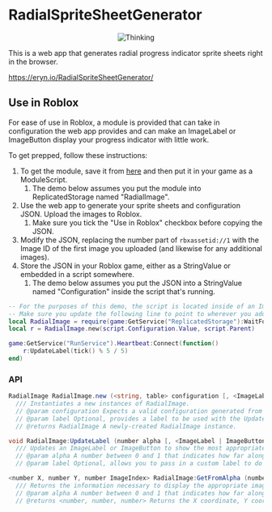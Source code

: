 # RadialSpriteSheetGenerator

<p align="center">
  <img src="https://thumbs.gfycat.com/WindingAppropriateCollardlizard-size_restricted.gif" alt="Thinking">
</p>

This is a web app that generates radial progress indicator sprite sheets right in the browser.

<https://eryn.io/RadialSpriteSheetGenerator/>

## Use in Roblox
For ease of use in Roblox, a module is provided that can take in configuration the web app provides and can make an ImageLabel or ImageButton display your progress indicator with little work.

To get prepped, follow these instructions:

1. To get the module, save it from [here](https://raw.githubusercontent.com/evaera/RadialSpriteSheetGenerator/master/roblox/RadialImage.lua) and then put it in your game as a ModuleScript.
	1. The demo below assumes you put the module into ReplicatedStorage named "RadialImage".
2. Use the web app to generate your sprite sheets and configuration JSON. Upload the images to Roblox.
	1. Make sure you tick the "Use in Roblox" checkbox before copying the JSON.
3. Modify the JSON, replacing the number part of `rbxassetid://1` with the Image ID of the first image you uploaded (and likewise for any additional images).
4. Store the JSON in your Roblox game, either as a StringValue or embedded in a script somewhere.
	1. The demo below assumes you put the JSON into a StringValue named "Configuration" inside the script that's running.

```lua
-- For the purposes of this demo, the script is located inside of an ImageLabel.
-- Make sure you update the following line to point to wherever you added the module in your game:
local RadialImage = require(game:GetService("ReplicatedStorage"):WaitForChild("RadialImage"))
local r = RadialImage.new(script.Configuration.Value, script.Parent)

game:GetService("RunService").Heartbeat:Connect(function()
	r:UpdateLabel(tick() % 5 / 5)
end)
```

### API

```cs
RadialImage RadialImage.new (<string, table> configuration [, <ImageLabel | ImageButton> label])
  /// Instantiates a new instances of RadialImage.
  // @param configuration Expects a valid configuration generated from the web app, in either JSON or table form.
  // @param label Optional, provides a label to be used with the UpdateLabel method. If this is omitted, you must pass it as the second argument to UpdateLabel.
  // @returns RadialImage A newly-created RadialImage instance.
```

```cs
void RadialImage:UpdateLabel (number alpha [, <ImageLabel | ImageButton> label])
  /// Updates an ImageLabel or ImageButton to show the most appropriate frame based on the current progress.
  // @param alpha A number between 0 and 1 that indicates how far along the progress is. The label will then display the most appropriate image based on the number of available images in the sprite sheet.
  // @param label Optional, allows you to pass in a custom label to do the update operation on. Required if `label` is omitted from the instantiation.
```

```cs
<number X, number Y, number ImageIndex> RadialImage:GetFromAlpha (number alpha)
  /// Returns the information necessary to display the appropriate image from the sprite sheet.
  // @param alpha A number between 0 and 1 that indicates how far along the progress is. Information for the most appropriate frame will be returned based on the number of available images in the sprite sheet.
  // @returns <number, number, number> Returns the X coordinate, Y coordinate, and the Image number for which to display based on the given alpha.
```
